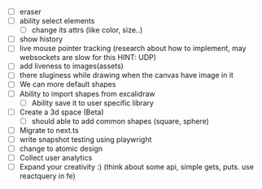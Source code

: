 - [ ] eraser
- [ ] ability select elements
    - [ ] change its attrs (like color, size..)
- [ ] show history
- [ ] live mouse pointer tracking (research about how to implement, may websockets are slow for this HINT: UDP)
- [ ] add liveness to images(assets)
- [ ] there sluginess while drawing when the canvas have image in it
- [ ] We can more default shapes
- [ ] Ability to import shapes from excalidraw
    - [ ] Ability save it to user specific library
- [ ] Create a 3d space (Beta)
    - [ ] should able to add common shapes (square, sphere)
- [ ] Migrate to next.ts
- [ ] write snapshot testing using playwright
- [ ] change to atomic design
- [ ] Collect user analytics
- [ ] Expand your creativity :) (think about some api, simple gets, puts. use reactquery in fe)
